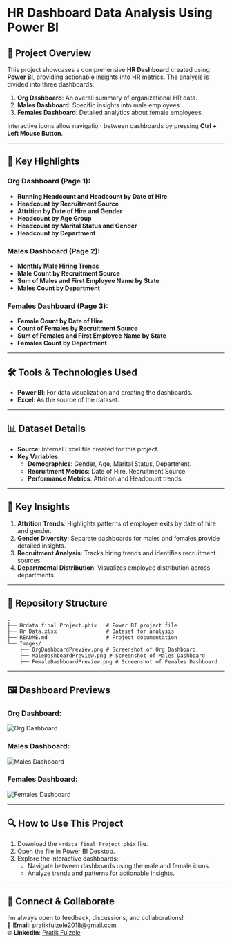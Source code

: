 
# HR Dashboard Data Analysis Using Power BI  

## 🌟 **Project Overview**  
This project showcases a comprehensive **HR Dashboard** created using **Power BI**, providing actionable insights into HR metrics. The analysis is divided into three dashboards:  
1. **Org Dashboard**: An overall summary of organizational HR data.  
2. **Males Dashboard**: Specific insights into male employees.  
3. **Females Dashboard**: Detailed analytics about female employees.  

Interactive icons allow navigation between dashboards by pressing **Ctrl + Left Mouse Button**.

---

## 🔑 **Key Highlights**  
### Org Dashboard (Page 1):  
- **Running Headcount and Headcount by Date of Hire**  
- **Headcount by Recruitment Source**  
- **Attrition by Date of Hire and Gender**  
- **Headcount by Age Group**  
- **Headcount by Marital Status and Gender**  
- **Headcount by Department**  

### Males Dashboard (Page 2):  
- **Monthly Male Hiring Trends**  
- **Male Count by Recruitment Source**  
- **Sum of Males and First Employee Name by State**  
- **Males Count by Department**  

### Females Dashboard (Page 3):  
- **Female Count by Date of Hire**  
- **Count of Females by Recruitment Source**  
- **Sum of Females and First Employee Name by State**  
- **Females Count by Department**  

---

## 🛠️ **Tools & Technologies Used**  
- **Power BI**: For data visualization and creating the dashboards.  
- **Excel**: As the source of the dataset.  

---

## 📊 **Dataset Details**  
- **Source**: Internal Excel file created for this project.  
- **Key Variables**:  
  - **Demographics**: Gender, Age, Marital Status, Department.  
  - **Recruitment Metrics**: Date of Hire, Recruitment Source.  
  - **Performance Metrics**: Attrition and Headcount trends.  

---

## 🎯 **Key Insights**  
1. **Attrition Trends**: Highlights patterns of employee exits by date of hire and gender.  
2. **Gender Diversity**: Separate dashboards for males and females provide detailed insights.  
3. **Recruitment Analysis**: Tracks hiring trends and identifies recruitment sources.  
4. **Departmental Distribution**: Visualizes employee distribution across departments.  

---

## 📁 **Repository Structure**  
```plaintext
.
├── Hrdata final Project.pbix   # Power BI project file
├── Hr Data.xlsx                # Dataset for analysis
├── README.md                   # Project documentation
└── Images/
    ├── OrgDashboardPreview.png # Screenshot of Org Dashboard
    ├── MaleDashboardPreview.png # Screenshot of Males Dashboard
    ├── FemaleDashboardPreview.png # Screenshot of Females Dashboard
```

---

## 🖼️ **Dashboard Previews**  
### Org Dashboard:  
![Org Dashboard](1)  

### Males Dashboard:  
![Males Dashboard](2)  

### Females Dashboard:  
![Females Dashboard](3)  

---

## 🔍 **How to Use This Project**  
1. Download the `Hrdata final Project.pbix` file.  
2. Open the file in Power BI Desktop.  
3. Explore the interactive dashboards:  
   - Navigate between dashboards using the male and female icons.  
   - Analyze trends and patterns for actionable insights.

---

## 🤝 **Connect & Collaborate**  
I’m always open to feedback, discussions, and collaborations!  
📧 **Email**: [pratikfulzele2018@gmail.com](mailto:pratikfulzele2018@gmail.com)  
🌐 **LinkedIn**: [Pratik Fulzele](https://www.linkedin.com/in/pratik-fulzele-887556234)  

